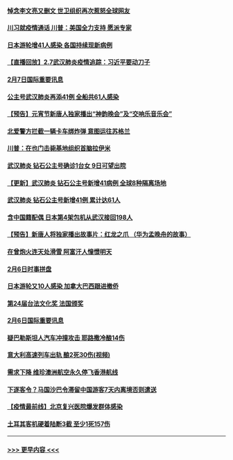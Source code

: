 #### [悼念李文亮又删文 世卫组织再次惹怒全球网友](../pages/prog202/a102771968.md?t=02080244) 
#### [川习就疫情通话 川普：美国全力支持 愿派专家](../pages/prog202/a102771930.md?t=02080244) 
#### [日本游轮增41人感染 各国持续现新病例](../pages/prog202/a102771912.md?t=02080244) 
#### [【直播回放】2.7武汉肺炎疫情追踪：习近平要动刀子](../pages/prog202/a102771649.md?t=02080244) 
#### [2月7日国际重要讯息](../pages/prog202/a102771747.md?t=02080244) 
#### [公主号武汉肺炎再添41例 全船共61人感染](../pages/prog202/a102771703.md?t=02080244) 
#### [【预告】元宵节新唐人独家播出“神韵晚会”及“交响乐音乐会”](../pages/prog202/a102767674.md?t=02080244) 
#### [北爱警方拦截一辆卡车绑炸弹 意图运往苏格兰](../pages/prog202/a102771609.md?t=02080244) 
#### [川普：在也门击毙基地组织首脑拉伊米](../pages/prog202/a102771528.md?t=02080244) 
#### [武汉肺炎 钻石公主号确诊1台女 9日可望出院](../pages/prog202/a102771518.md?t=02080244) 
#### [【更新】武汉肺炎 钻石公主号新增41病例 全球8种隔离场地](../pages/prog202/a102770740.md?t=02080244) 
#### [武汉肺炎 钻石公主号新增41例 累计达61人](../pages/prog202/a102771486.md?t=02080244) 
#### [含中国籍配偶 日本第4架包机从武汉接回198人](../pages/prog202/a102771472.md?t=02080244) 
#### [【预告】新唐人将独家播出故事片：红龙之爪 （华为孟晚舟的故事）](../pages/prog202/a102767728.md?t=02080244) 
#### [在曾炮火连天处滑雪 阿富汗人憧憬明天](../pages/prog202/a102771290.md?t=02080244) 
#### [2月6日时事拼盘](../pages/prog202/a102771225.md?t=02080244) 
#### [日本游轮又10人感染 加拿大巴西跟进撤侨](../pages/prog202/a102771084.md?t=02080244) 
#### [第24届台法文化奖 法国颁奖](../pages/prog202/a102771032.md?t=02080244) 
#### [2月6日国际重要讯息](../pages/prog202/a102770794.md?t=02080244) 
#### [疑巴勒斯坦人汽车冲撞攻击 耶路撒冷酿14伤](../pages/prog202/a102770586.md?t=02080244) 
#### [意大利高速列车出轨 酿2死30伤(视频)](../pages/prog202/a102770762.md?t=02080244) 
#### [需求下降 维珍澳洲航空永久停飞香港航线](../pages/prog202/a102770751.md?t=02080244) 
#### [下逐客令？马国沙巴令滞留中国游客7天内离境否则遣送](../pages/prog202/a102770640.md?t=02080244) 
#### [【疫情最前线】北京复兴医院爆发群体感染](../pages/prog202/a102770602.md?t=02080244) 
#### [土耳其客机硬着陆断3截 至少1死157伤](../pages/prog202/a102770508.md?t=02080244) 

----
#### [ >>> 更早内容 <<< ](../indexes/prog202-earlier.md)
